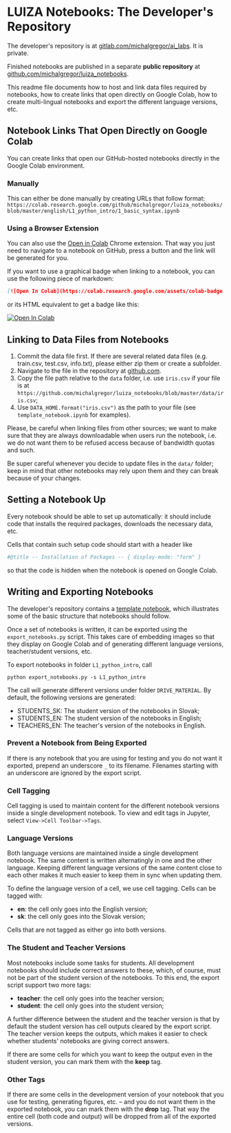 # LUIZA Notebooks: The Developer's Repository

The developer's repository is at [gitlab.com/michalgregor/ai_labs](https://gitlab.com/michalgregor/ai_labs). It is private.

Finished notebooks are published in a separate **public repository** at [github.com/michalgregor/luiza_notebooks](https://github.com/michalgregor/luiza_notebooks).

This readme file documents how to host and link data files required by notebooks, how to create links that open directly on Google Colab, how to create multi-lingual notebooks and export the different language versions, etc.

## Notebook Links That Open Directly on Google Colab

You can create links that open our GitHub-hosted notebooks directly in the Google Colab environment.

### Manually

This can either be done manually by creating URLs that follow format:
``https://colab.research.google.com/github/michalgregor/luiza_notebooks/blob/master/english/L1_python_intro/1_basic_syntax.ipynb``

### Using a Browser Extension

You can also use the [Open in Colab](https://chrome.google.com/webstore/detail/open-in-colab/iogfkhleblhcpcekbiedikdehleodpjo) Chrome extension. That way you just need to navigate to a notebook on GitHub, press a button and the link will be generated for you.

If you want to use a graphical badge when linking to a notebook, you can use the following piece of markdown:
```markdown
[![Open In Colab](https://colab.research.google.com/assets/colab-badge.svg)](https://colab.research.google.com/github/michalgregor/luiza_notebooks/blob/master/english/L1_python_intro/1_basic_syntax.ipynb)
```
or its HTML equivalent to get a badge like this:

[![Open In Colab](https://colab.research.google.com/assets/colab-badge.svg)](https://colab.research.google.com/github/michalgregor/luiza_notebooks/blob/master/english/L1_python_intro/1_basic_syntax.ipynb)

## Linking to Data Files from Notebooks

1. Commit the data file first. If there are several related data files (e.g. train.csv, test.csv, info.txt), please either zip them or create a subfolder.
2. Navigate to the file in the repository at [github.com](https://github.com/michalgregor/luiza_notebooks).
3. Copy the file path relative to the ``data`` folder, i.e. use ``iris.csv`` if your file is at ``https://github.com/michalgregor/luiza_notebooks/blob/master/data/iris.csv``;
4. Use ``DATA_HOME.format("iris.csv")`` as the path to your file (see ``template_notebook.ipynb`` for examples).

Please, be careful when linking files from other sources; we want to make sure that they are always downloadable when users run the notebook, i.e. we do not want them to be refused access because of bandwidth quotas and such.

Be super careful whenever you decide to update files in the ``data/`` folder; keep in mind that other notebooks may rely upon them and they can break because of your changes.

## Setting a Notebook Up

Every notebook should be able to set up automatically: it should include code that installs the required packages, downloads the necessary data, etc.

Cells that contain such setup code should start with a header like    
```python
#@title -- Installation of Packages -- { display-mode: "form" }
```
so that the code is hidden when the notebook is opened on Google Colab.

## Writing and Exporting Notebooks

The developer's repository contains a [template notebook](https://gitlab.com/michalgregor/ai_labs/-/blob/master/template_notebook.ipynb), which illustrates some of the basic structure that notebooks should follow.

Once a set of notebooks is written, it can be exported using the ``export_notebooks.py`` script. This takes care of embedding images so that they display on Google Colab and of generating different language versions, teacher/student versions, etc.

To export notebooks in folder ``L1_python_intro``, call
```
python export_notebooks.py -s L1_python_intro
```

The call will generate different versions under folder ``DRIVE_MATERIAL``. By default, the following versions are generated:
* STUDENTS_SK: The student version of the notebooks in Slovak;
* STUDENTS_EN: The student version of the notebooks in English;
* TEACHERS_EN: The teacher's version of the notebooks in English.

### Prevent a Notebook from Being Exported

If there is any notebook that you are using for testing and you do not want it exported, prepend an underscore ``_`` to its filename. Filenames starting with an underscore are ignored by the export script.

### Cell Tagging

Cell tagging is used to maintain content for the different notebook versions inside a single development notebook. To view and edit tags in Jupyter, select ``View->Cell Toolbar->Tags``.

### Language Versions

Both language versions are maintained inside a single development notebook. The same content is written alternatingly in one and the other language. Keeping different language versions of the same content close to each other makes it much easier to keep them in sync when updating them.

To define the language version of a cell, we use cell tagging. Cells can be tagged with:
* **en**: the cell only goes into the English version;
* **sk**: the cell only goes into the Slovak version;

Cells that are not tagged as either go into both versions.

### The Student and Teacher Versions

Most notebooks include some tasks for students. All development notebooks should include correct answers to these, which, of course, must not be part of the student version of the notebooks. To this end, the export script support two more tags:
* **teacher**: the cell only goes into the teacher version;
* **student**: the cell only goes into the student version;

A further difference between the student and the teacher version is that by default the student version has cell outputs cleared by the export script. The teacher version keeps the outputs, which makes it easier to check whether students' notebooks are giving correct answers.

If there are some cells for which you want to keep the output even in the student version, you can mark them with the **keep** tag.

### Other Tags

If there are some cells in the development version of your notebook that you use for testing, generating figures, etc. – and you do not want them in the exported notebook, you can mark them with the **drop** tag. That way the entire cell (both code and output) will be dropped from all of the exported versions.